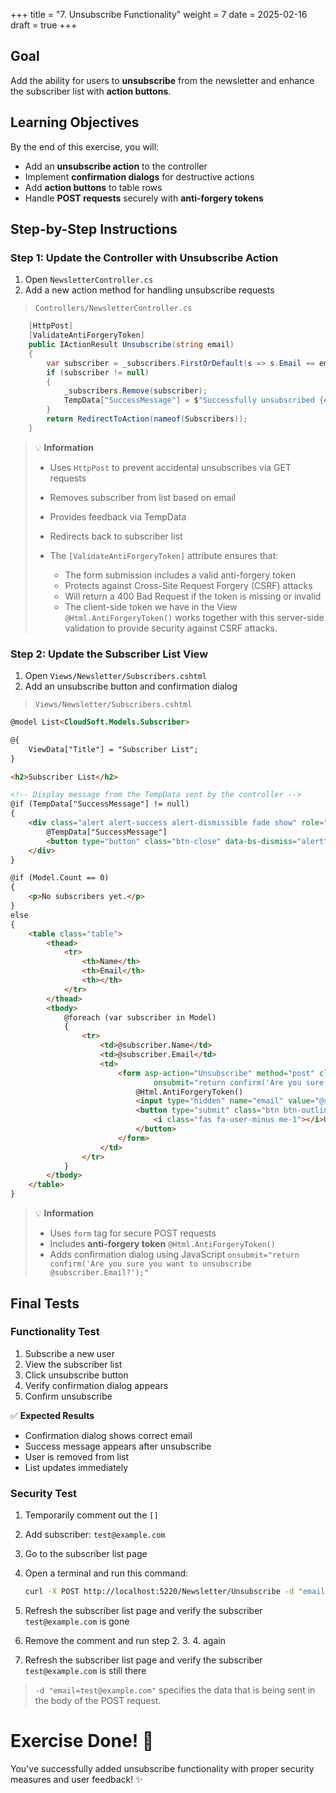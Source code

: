 +++
title = "7. Unsubscribe Functionality"
weight = 7
date = 2025-02-16
draft = true
+++

## Goal

Add the ability for users to **unsubscribe** from the newsletter and enhance the subscriber list with **action buttons**.

## Learning Objectives

By the end of this exercise, you will:

- Add an **unsubscribe action** to the controller
- Implement **confirmation dialogs** for destructive actions
- Add **action buttons** to table rows
- Handle **POST requests** securely with **anti-forgery tokens**

## Step-by-Step Instructions

### Step 1: Update the Controller with Unsubscribe Action

1. Open `NewsletterController.cs`
2. Add a new action method for handling unsubscribe requests

> `Controllers/NewsletterController.cs`

```csharp
    [HttpPost]
    [ValidateAntiForgeryToken]
    public IActionResult Unsubscribe(string email)
    {
        var subscriber = _subscribers.FirstOrDefault(s => s.Email == email);
        if (subscriber != null)
        {
            _subscribers.Remove(subscriber);
            TempData["SuccessMessage"] = $"Successfully unsubscribed {email} from the newsletter.";
        }
        return RedirectToAction(nameof(Subscribers));
    }
```

> 💡 **Information**
>
> - Uses `HttpPost` to prevent accidental unsubscribes via GET requests
> - Removes subscriber from list based on email
> - Provides feedback via TempData
> - Redirects back to subscriber list
> 
> - The `[ValidateAntiForgeryToken]` attribute ensures that:
> 
> 	- The form submission includes a valid anti-forgery token
> 	- Protects against Cross-Site Request Forgery (CSRF) attacks
> 	- Will return a 400 Bad Request if the token is missing or invalid
> 	- The client-side token we have in the View `@Html.AntiForgeryToken()` works together with this server-side validation to provide security against CSRF attacks.

### Step 2: Update the Subscriber List View

1. Open `Views/Newsletter/Subscribers.cshtml`
2. Add an unsubscribe button and confirmation dialog

> `Views/Newsletter/Subscribers.cshtml`

```html
@model List<CloudSoft.Models.Subscriber>

@{
    ViewData["Title"] = "Subscriber List";
}

<h2>Subscriber List</h2>

<!-- Display message from the TempData sent by the controller -->
@if (TempData["SuccessMessage"] != null)
{
    <div class="alert alert-success alert-dismissible fade show" role="alert">
        @TempData["SuccessMessage"]
        <button type="button" class="btn-close" data-bs-dismiss="alert" aria-label="Close"><i class="fas fa-times"></i></button>
    </div>
}

@if (Model.Count == 0)
{
    <p>No subscribers yet.</p>
}
else
{
    <table class="table">
        <thead>
            <tr>
                <th>Name</th>
                <th>Email</th>
                <th></th>
            </tr>
        </thead>
        <tbody>
            @foreach (var subscriber in Model)
            {
                <tr>
                    <td>@subscriber.Name</td>
                    <td>@subscriber.Email</td>
                    <td>
                        <form asp-action="Unsubscribe" method="post" class="d-inline"
                                onsubmit="return confirm('Are you sure you want to unsubscribe @subscriber.Email?');">
                            @Html.AntiForgeryToken()
                            <input type="hidden" name="email" value="@subscriber.Email" />
                            <button type="submit" class="btn btn-outline-danger btn-sm">
                                <i class="fas fa-user-minus me-1"></i>Unsubscribe
                            </button>
                        </form>
                    </td>
                </tr>
            }
        </tbody>
    </table>
}
```

> 💡 **Information**
>
> - Uses `form` tag for secure POST requests
> - Includes **anti-forgery token** `@Html.AntiForgeryToken()`
> - Adds confirmation dialog using JavaScript `onsubmit="return confirm('Are you sure you want to unsubscribe @subscriber.Email?');"`

## Final Tests

### Functionality Test

1. Subscribe a new user
2. View the subscriber list
3. Click unsubscribe button
4. Verify confirmation dialog appears
5. Confirm unsubscribe

✅ **Expected Results**

- Confirmation dialog shows correct email
- Success message appears after unsubscribe
- User is removed from list
- List updates immediately

### Security Test

1. Temporarily comment out the `[]`
2. Add subscriber: `test@example.com`
3. Go to the subscriber list page
4. Open a terminal and run this command:
	
	```bash
	curl -X POST http://localhost:5220/Newsletter/Unsubscribe -d "email=test@example.com"
	```

5. Refresh the subscriber list page and verify the subscriber `test@example.com` is gone
6. Remove the comment and run step 2. 3. 4. again
7. Refresh the subscriber list page and verify the subscriber `test@example.com` is still there

> `-d "email=test@example.com"` specifies the data that is being sent in the body of the POST request.

# Exercise Done! 🎉

You've successfully added unsubscribe functionality with proper security measures and user feedback! ✨
